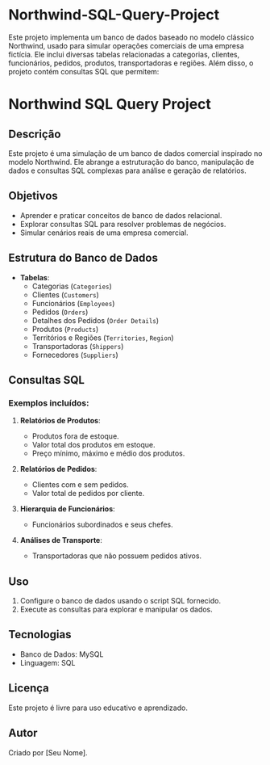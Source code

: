 # Northwind-SQL-Query-Project
Este projeto implementa um banco de dados baseado no modelo clássico Northwind, usado para simular operações comerciais de uma empresa fictícia. Ele inclui diversas tabelas relacionadas a categorias, clientes, funcionários, pedidos, produtos, transportadoras e regiões. Além disso, o projeto contém consultas SQL que permitem:


# Northwind SQL Query Project

## Descrição
Este projeto é uma simulação de um banco de dados comercial inspirado no modelo Northwind. Ele abrange a estruturação do banco, manipulação de dados e consultas SQL complexas para análise e geração de relatórios.

## Objetivos
- Aprender e praticar conceitos de banco de dados relacional.
- Explorar consultas SQL para resolver problemas de negócios.
- Simular cenários reais de uma empresa comercial.

## Estrutura do Banco de Dados
- **Tabelas**: 
  - Categorias (`Categories`)
  - Clientes (`Customers`)
  - Funcionários (`Employees`)
  - Pedidos (`Orders`)
  - Detalhes dos Pedidos (`Order Details`)
  - Produtos (`Products`)
  - Territórios e Regiões (`Territories`, `Region`)
  - Transportadoras (`Shippers`)
  - Fornecedores (`Suppliers`)

## Consultas SQL
### Exemplos incluídos:
1. **Relatórios de Produtos**:
   - Produtos fora de estoque.
   - Valor total dos produtos em estoque.
   - Preço mínimo, máximo e médio dos produtos.

2. **Relatórios de Pedidos**:
   - Clientes com e sem pedidos.
   - Valor total de pedidos por cliente.

3. **Hierarquia de Funcionários**:
   - Funcionários subordinados e seus chefes.

4. **Análises de Transporte**:
   - Transportadoras que não possuem pedidos ativos.

## Uso
1. Configure o banco de dados usando o script SQL fornecido.
2. Execute as consultas para explorar e manipular os dados.

## Tecnologias
- Banco de Dados: MySQL
- Linguagem: SQL

## Licença
Este projeto é livre para uso educativo e aprendizado.

## Autor
Criado por [Seu Nome].
